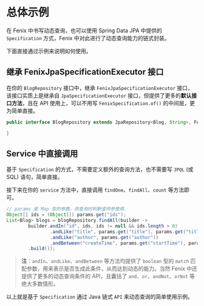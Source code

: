 # 总体示例

在 Fenix 中书写动态查询，也可以使用 Spring Data JPA 中提供的 `Specification` 方式，Fenix 中对此进行了动态查询能力的链式封装。

下面直接通过示例来说明如何使用。

## 继承 FenixJpaSpecificationExecutor 接口

在你的 `BlogRepository` 接口中，继承 `FenixJpaSpecificationExecutor` 接口，该接口实质上是继承自 `JpaSpecificationExecutor` 接口，但提供了更多的**默认接口方法**，且在 API 使用上，可以不用写 `FenixSpecification.of()` 的中间层，更为简单直接。

```java
public interface BlogRepository extends JpaRepository<Blog, String>, FenixJpaSpecificationExecutor<Blog> {

}
```

## Service 中直接调用

基于 `Specification` 的方式，不需要定义额外的查询方法，也不需要写 `JPQL` (或 SQL) 语句，简单直接。

接下来在你的 `service` 方法中，直接调用 `findOne`、`findAll`、`count` 等方法即可。

```java
// params 是 Map 型的参数，供查询时判断或传参使用.
Object[] ids = (Object[]) params.get("ids");
List<Blog> blogs = blogRepository.findAll(builder ->
        builder.andIn("id", ids, ids != null && ids.length > 0)
                .andLike("title", params.get("title"), params.get("title") != null)
                .andLike("author", params.get("author"))
                .andBetween("createTime", params.get("startTime"), params.get("endTime"))
        .build());
```

> **注**：`andIn`、`andLike`、`andBetween` 等方法均提供了 `boolean` 型的 `match` 匹配参数，用来表示是否生成此条件，从而达到动态的能力。当然 Fenix 中还提供了更多的动态查询条件的 API，且囊括了 `and`、`or`、`andNot`、`orNot` 等绝大多数情形。

以上就是基于 `Specification` 通过 Java 链式 `API` 来动态查询的简单使用示例。
